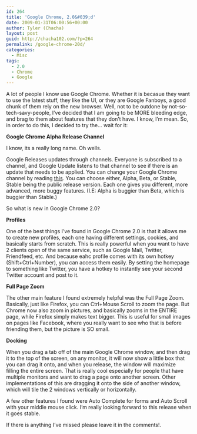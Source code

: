 ```yaml
---
id: 264
title: 'Google Chrome, 2.0&#039;d'
date: 2009-01-31T06:00:56+00:00
author: Tyler (Chacha)
layout: post
guid: http://chacha102.com/?p=264
permalink: /google-chrome-20d/
categories:
  - Misc
tags:
  - 2.0
  - Chrome
  - Google
---
```

A lot of people I know use Google Chrome. Whether it is becasue they want to use the latest stuff, they like the UI, or they are Google Fanboys, a good chunk of them rely on the new browser. Well, not to be outdone by not-so-tech-savy-people, I&#8217;ve decided that I am going to be MORE bleeding edge, and brag to them about features that they don&#8217;t have. I know, I&#8217;m mean. So, in order to do this, I decided to try the&#8230; wait for it:

**Google Chrome Alpha Release Channel**

I know, its a really long name. Oh wells.

Google Releases updates through channels. Everyone is subscribed to a channel, and Google Update listens to that channel to see if there is an update that needs to be applied. You can change your Google Chrome channel by reading [this](http://dev.chromium.org/getting-involved/dev-channel). You can choose either, Alpha, Beta, or Stable, Stable being the public release version. Each one gives you different, more advanced, more buggy features. (I.E: Alpha is buggier than Beta, which is buggier than Stable.)

So what is new in Google Chrome 2.0?

<!--more-->

**Profiles**

One of the best things I&#8217;ve found in Google Chrome 2.0 is that it allows me to create new profiles, each one having different settings, cookies, and basically starts from scratch. This is really powerful when you want to have 2 clients open of the same service, such as Google Mail, Twitter, Friendfeed, etc. And because eahc profile comes with its own hotkey (Shift+Ctrl+Number), you can access them easily. By setting the homepage to something like Twitter, you have a hotkey to instantly see your second Twitter account and post to it.

**Full Page Zoom**

The other main feature I found extremely helpful was the Full Page Zoom. Basically, just like Firefox, you can Ctrl+Mouse Scroll to zoom the page. But Chrome now also zoom in pictures, and basically zooms in the ENTIRE page, while Firefox simply makes text bigger. This is useful for small images on pages like Facebook, where you really want to see who that is before friending them, but the picture is SO small.

**Docking**

When you drag a tab off of the main Google Chrome window, and then drag it to the top of the screen, on any monitor, it will now show a little box that you can drag it onto, and when you release, the window will maximize  filling the entire screen. That is really cool especially for people that have multiple monitors and want to drag a page onto another screen. Other implementations of this are dragging it onto the side of another window, which will tile the 2 windows vertically or horizontally.

A few other features I found were Auto Complete for forms and Auto Scroll with your middle mouse click. I&#8217;m really looking forward to this release when it goes stable.

If there is anything I&#8217;ve missed please leave it in the comments!.